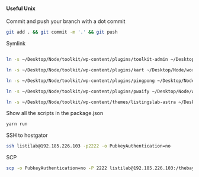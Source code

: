 #### Useful Unix


Commit and push your branch with a dot commit
```bash
git add . && git commit -m '.' && git push
```

Symlink 
```bash

ln -s ~/Desktop/Node/toolkit/wp-content/plugins/toolkit-admin ~/Desktop/Node/wordpress/listingslab.com/wp-content/plugins/

ln -s ~/Desktop/Node/toolkit/wp-content/plugins/kart ~/Desktop/Node/wordpress/listingslab.com/wp-content/plugins/

ln -s ~/Desktop/Node/toolkit/wp-content/plugins/pingpong ~/Desktop/Node/wordpress/listingslab.com/wp-content/plugins/

ln -s ~/Desktop/Node/toolkit/wp-content/plugins/pwaify ~/Desktop/Node/wordpress/listingslab.com/wp-content/plugins/

ln -s ~/Desktop/Node/toolkit/wp-content/themes/listingslab-astra ~/Desktop/Node/wordpress/listingslab.com/wp-content/themes/
```

Show all the scripts in the package.json
```bash
yarn run
```


SSH to hostgator

```bash
ssh listilab@192.185.226.103 -p2222 -o PubkeyAuthentication=no
```

SCP

```bash
scp -o PubkeyAuthentication=no -P 2222 listilab@192.185.226.103:/thebay.site/bollix ~/Desktop/Node/wordpress/listingslab.com.zip 
```